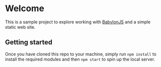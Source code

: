 # Welcome

This is a sample project to explore working with [BabylonJS](https://www.babylonjs.com) and a simple static web site.

## Getting started

Once you have cloned this repo to your machine, simply run `npm install` to install the required modules and then `npm start` to spin up the local server.
